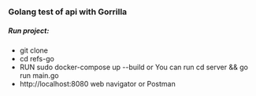 ### Golang test of api with Gorrilla

##### Run project:
- git clone 
- cd refs-go
- RUN sudo docker-compose up --build or You can run cd server && go run main.go
- http://localhost:8080 web navigator or Postman